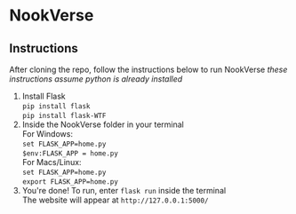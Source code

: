 # NookVerse

## Instructions
After cloning the repo, follow the instructions below to run NookVerse
*_these instructions assume python is already installed_*
1. Install Flask \
   ``pip install flask`` \
   ``pip install flask-WTF``
2. Inside the NookVerse folder in your terminal \
  For Windows:\
   ``set FLASK_APP=home.py`` \
   ``$env:FLASK_APP = home.py``\
   For Macs/Linux:\
   ``set FLASK_APP=home.py`` \
   ``export FLASK_APP=home.py``
3. You're done! To run, enter ``flask run`` inside the terminal \
   The website will appear at ``http://127.0.0.1:5000/``
